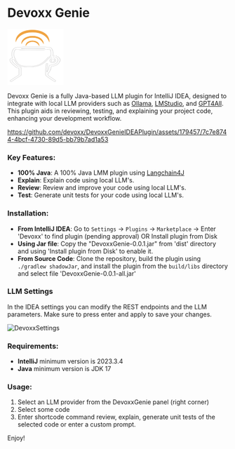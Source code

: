 # Devoxx Genie 

<img height="128" src="src/main/resources/META-INF/pluginIcon.svg" width="128"/>

Devoxx Genie is a fully Java-based LLM plugin for IntelliJ IDEA, designed to integrate with local LLM providers such as [Ollama](https://ollama.com/), [LMStudio](https://lmstudio.ai/), and [GPT4All](https://gpt4all.io/index.html). This plugin aids in reviewing, testing, and explaining your project code, enhancing your development workflow.

https://github.com/devoxx/DevoxxGenieIDEAPlugin/assets/179457/7c7e8744-4bcf-4730-89d5-bb79b7ad1a53


### Key Features:

- **100% Java**: A 100% Java LMM plugin using [Langchain4J](https://github.com/langchain4j/langchain4j)
- **Explain**: Explain code using local LLM's.
- **Review**: Review and improve your code using local LLM's.
- **Test**: Generate unit tests for your code using local LLM's.

### Installation:

- **From IntelliJ IDEA**: Go to `Settings` -> `Plugins` -> `Marketplace` -> Enter 'Devoxx' to find plugin (pending approval) OR Install plugin from Disk
- **Using Jar file**: Copy the "DevoxxGenie-0.0.1.jar" from 'dist' directory and using 'Install plugin from Disk' to enable it.
- **From Source Code**: Clone the repository, build the plugin using `./gradlew shadowJar`, and install the plugin from the `build/libs` directory and select file 'DevoxxGenie-0.0.1-all.jar'

 
### LLM Settings
In the IDEA settings you can modify the REST endpoints and the LLM parameters.  Make sure to press enter and apply to save your changes.

<img width="1194" alt="DevoxxSettings" src="https://github.com/devoxx/DevoxxGenieIDEAPlugin/assets/179457/3f79f716-1647-49be-a155-8563ba340629">

### Requirements:

- **IntelliJ** minimum version is 2023.3.4
- **Java** minimum version is JDK 17

### Usage:
1) Select an LLM provider from the DevoxxGenie panel (right corner)
2) Select some code 
4) Enter shortcode command review, explain, generate unit tests of the selected code or enter a custom prompt.

Enjoy! 
